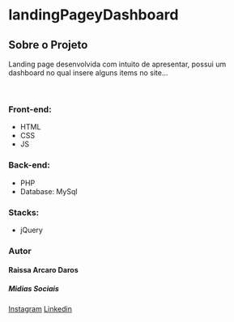 # landingPageyDashboard
<h2>Sobre o Projeto</h2>
<p>Landing page desenvolvida com intuito de apresentar, possui um dashboard no qual insere alguns items no site...</p>

<br />
<h3>Front-end:</h3>
<ul>
  <li>HTML</li>
  <li>CSS</li>
  <li>JS</li>
</ul>
<h3>Back-end:</h3>
<ul>
  <li>PHP</li>
  <li>Database: MySql</li>
</ul>
<h3>Stacks:</h3>
<ul>
  <li>jQuery</li>
</ul>



<h3>Autor</h3>
<h4>Raissa Arcaro Daros</h4>

<h5>Midias Sociais</h5>
<a href="https://www.instagram.com/raissa_dev/">Instagram</a>
<a href="https://www.linkedin.com/in/raissa-dev-69986a214/">Linkedin</a>
